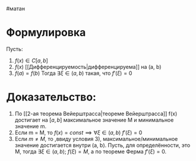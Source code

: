 #матан 
# Формулировка
Пусть:
1. $f(x) \in C[a, b]$
2. $f(x)$ [[Дифференцируемость|дифференцируема]] на (a, b)
3. $f(a) = f(b)$
Тогда $\exists \xi \in (a, b)$ такая, что $f'(\xi) = 0$
# Доказательство:
1. По [[2-ая теорема Вейерштрасса|теореме Вейерштрасса]] f(x) достигает на $[a, b]$ максимальное значение M и минимальное значение m.
2. Если m = M, то $f(x) = const \implies \forall \xi \in (a, b) \ f'(\xi) = 0$
3. Если $m \neq M$, то ,ввиду условия 3), максимальное/минимальное значение достигается внутри (a, b). Пусть, для определённости, это M, тогда $\exists \xi \in (a, b); \ f(\xi) = M$, а по теореме Ферма $f'(\xi) = 0$. 